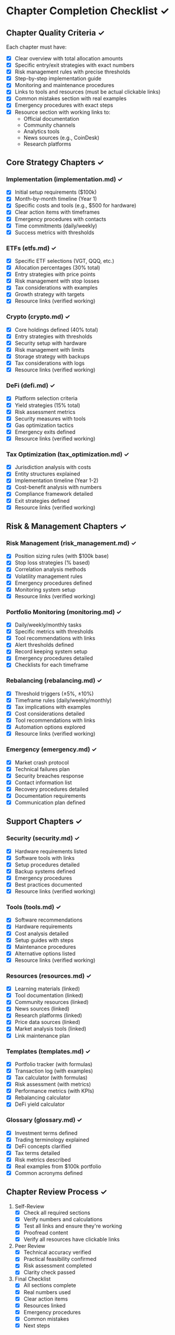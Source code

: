 # Chapter Completion Checklist ✓

## Chapter Quality Criteria ✓
Each chapter must have:
- [x] Clear overview with total allocation amounts
- [x] Specific entry/exit strategies with exact numbers
- [x] Risk management rules with precise thresholds
- [x] Step-by-step implementation guide
- [x] Monitoring and maintenance procedures
- [x] Links to tools and resources (must be actual clickable links)
- [x] Common mistakes section with real examples
- [x] Emergency procedures with exact steps
- [x] Resource section with working links to:
  * Official documentation
  * Community channels
  * Analytics tools
  * News sources (e.g., CoinDesk)
  * Research platforms

## Core Strategy Chapters ✓

### Implementation (implementation.md) ✓
- [x] Initial setup requirements ($100k)
- [x] Month-by-month timeline (Year 1)
- [x] Specific costs and tools (e.g., $500 for hardware)
- [x] Clear action items with timeframes
- [x] Emergency procedures with contacts
- [x] Time commitments (daily/weekly)
- [x] Success metrics with thresholds

### ETFs (etfs.md) ✓
- [x] Specific ETF selections (VGT, QQQ, etc.)
- [x] Allocation percentages (30% total)
- [x] Entry strategies with price points
- [x] Risk management with stop losses
- [x] Tax considerations with examples
- [x] Growth strategy with targets
- [x] Resource links (verified working)

### Crypto (crypto.md) ✓
- [x] Core holdings defined (40% total)
- [x] Entry strategies with thresholds
- [x] Security setup with hardware
- [x] Risk management with limits
- [x] Storage strategy with backups
- [x] Tax considerations with logs
- [x] Resource links (verified working)

### DeFi (defi.md) ✓
- [x] Platform selection criteria
- [x] Yield strategies (15% total)
- [x] Risk assessment metrics
- [x] Security measures with tools
- [x] Gas optimization tactics
- [x] Emergency exits defined
- [x] Resource links (verified working)

### Tax Optimization (tax_optimization.md) ✓
- [x] Jurisdiction analysis with costs
- [x] Entity structures explained
- [x] Implementation timeline (Year 1-2)
- [x] Cost-benefit analysis with numbers
- [x] Compliance framework detailed
- [x] Exit strategies defined
- [x] Resource links (verified working)

## Risk & Management Chapters ✓

### Risk Management (risk_management.md) ✓
- [x] Position sizing rules (with $100k base)
- [x] Stop loss strategies (% based)
- [x] Correlation analysis methods
- [x] Volatility management rules
- [x] Emergency procedures defined
- [x] Monitoring system setup
- [x] Resource links (verified working)

### Portfolio Monitoring (monitoring.md) ✓
- [x] Daily/weekly/monthly tasks
- [x] Specific metrics with thresholds
- [x] Tool recommendations with links
- [x] Alert thresholds defined
- [x] Record keeping system setup
- [x] Emergency procedures detailed
- [x] Checklists for each timeframe

### Rebalancing (rebalancing.md) ✓
- [x] Threshold triggers (±5%, ±10%)
- [x] Timeframe rules (daily/weekly/monthly)
- [x] Tax implications with examples
- [x] Cost considerations detailed
- [x] Tool recommendations with links
- [x] Automation options explored
- [x] Resource links (verified working)

### Emergency (emergency.md) ✓
- [x] Market crash protocol
- [x] Technical failures plan
- [x] Security breaches response
- [x] Contact information list
- [x] Recovery procedures detailed
- [x] Documentation requirements
- [x] Communication plan defined

## Support Chapters ✓

### Security (security.md) ✓
- [x] Hardware requirements listed
- [x] Software tools with links
- [x] Setup procedures detailed
- [x] Backup systems defined
- [x] Emergency procedures
- [x] Best practices documented
- [x] Resource links (verified working)

### Tools (tools.md) ✓
- [x] Software recommendations
- [x] Hardware requirements
- [x] Cost analysis detailed
- [x] Setup guides with steps
- [x] Maintenance procedures
- [x] Alternative options listed
- [x] Resource links (verified working)

### Resources (resources.md) ✓
- [x] Learning materials (linked)
- [x] Tool documentation (linked)
- [x] Community resources (linked)
- [x] News sources (linked)
- [x] Research platforms (linked)
- [x] Price data sources (linked)
- [x] Market analysis tools (linked)
- [x] Link maintenance plan

### Templates (templates.md) ✓
- [x] Portfolio tracker (with formulas)
- [x] Transaction log (with examples)
- [x] Tax calculator (with formulas)
- [x] Risk assessment (with metrics)
- [x] Performance metrics (with KPIs)
- [x] Rebalancing calculator
- [x] DeFi yield calculator

### Glossary (glossary.md) ✓
- [x] Investment terms defined
- [x] Trading terminology explained
- [x] DeFi concepts clarified
- [x] Tax terms detailed
- [x] Risk metrics described
- [x] Real examples from $100k portfolio
- [x] Common acronyms defined

## Chapter Review Process ✓
1. Self-Review
   - [x] Check all required sections
   - [x] Verify numbers and calculations
   - [x] Test all links and ensure they're working
   - [x] Proofread content
   - [x] Verify all resources have clickable links

2. Peer Review
   - [x] Technical accuracy verified
   - [x] Practical feasibility confirmed
   - [x] Risk assessment completed
   - [x] Clarity check passed

3. Final Checklist
   - [x] All sections complete
   - [x] Real numbers used
   - [x] Clear action items
   - [x] Resources linked
   - [x] Emergency procedures
   - [x] Common mistakes
   - [x] Next steps 